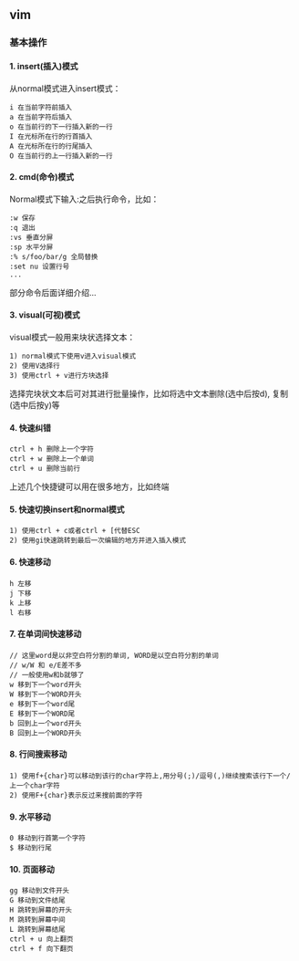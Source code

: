 ## vim
###

### 基本操作

#### 1. insert(插入)模式

从normal模式进入insert模式：

    i 在当前字符前插入
    a 在当前字符后插入
    o 在当前行的下一行插入新的一行
    I 在光标所在行的行首插入
    A 在光标所在行的行尾插入
    O 在当前行的上一行插入新的一行

#### 2. cmd(命令)模式

Normal模式下输入:之后执行命令，比如：

    :w 保存
    :q 退出
    :vs 垂直分屏
    :sp 水平分屏
    :% s/foo/bar/g 全局替换
    :set nu 设置行号
    ...
    
部分命令后面详细介绍...

#### 3. visual(可视)模式

visual模式一般用来块状选择文本：

    1) normal模式下使用v进入visual模式
    2) 使用V选择行
    3) 使用ctrl + v进行方块选择
    
选择完块状文本后可对其进行批量操作，比如将选中文本删除(选中后按d), 复制(选中后按y)等

#### 4. 快速纠错

    ctrl + h 删除上一个字符
    ctrl + w 删除上一个单词
    ctrl + u 删除当前行
    
上述几个快捷键可以用在很多地方，比如终端

#### 5. 快速切换insert和normal模式

    1) 使用ctrl + c或者ctrl + [代替ESC
    2) 使用gi快速跳转到最后一次编辑的地方并进入插入模式
    
    
#### 6. 快速移动

    h 左移
    j 下移
    k 上移
    l 右移
    
#### 7. 在单词间快速移动

    // 这里word是以非空白符分割的单词, WORD是以空白符分割的单词
    // w/W 和 e/E差不多
    // 一般使用w和b就够了
    w 移到下一个word开头
    W 移到下一个WORD开头
    e 移到下一个word尾
    E 移到下一个WORD尾
    b 回到上一个word开头
    B 回到上一个WORD开头
    
#### 8. 行间搜索移动

    1) 使用f+{char}可以移动到该行的char字符上,用分号(;)/逗号(,)继续搜索该行下一个/上一个char字符
    2) 使用F+{char}表示反过来搜前面的字符

#### 9. 水平移动

    0 移动到行首第一个字符
    $ 移动到行尾
    
#### 10. 页面移动

    gg 移动到文件开头
    G 移动到文件结尾
    H 跳转到屏幕的开头
    M 跳转到屏幕中间
    L 跳转到屏幕结尾
    ctrl + u 向上翻页
    ctrl + f 向下翻页